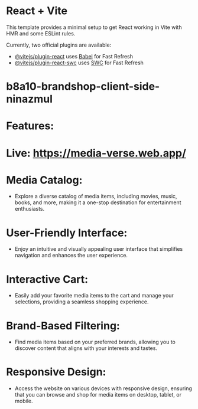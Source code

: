 # React + Vite

This template provides a minimal setup to get React working in Vite with HMR and some ESLint rules.

Currently, two official plugins are available:

- [@vitejs/plugin-react](https://github.com/vitejs/vite-plugin-react/blob/main/packages/plugin-react/README.md) uses [Babel](https://babeljs.io/) for Fast Refresh
- [@vitejs/plugin-react-swc](https://github.com/vitejs/vite-plugin-react-swc) uses [SWC](https://swc.rs/) for Fast Refresh
# b8a10-brandshop-client-side-ninazmul

# Features: 
# Live: https://media-verse.web.app/

# Media Catalog: 

- Explore a diverse catalog of media items, including movies, music, books, and more, making it a one-stop destination for entertainment enthusiasts.

# User-Friendly Interface: 

- Enjoy an intuitive and visually appealing user interface that simplifies navigation and enhances the user experience.

# Interactive Cart: 

- Easily add your favorite media items to the cart and manage your selections, providing a seamless shopping experience.

# Brand-Based Filtering: 

- Find media items based on your preferred brands, allowing you to discover content that aligns with your interests and tastes.

# Responsive Design: 

- Access the website on various devices with responsive design, ensuring that you can browse and shop for media items on desktop, tablet, or mobile.
